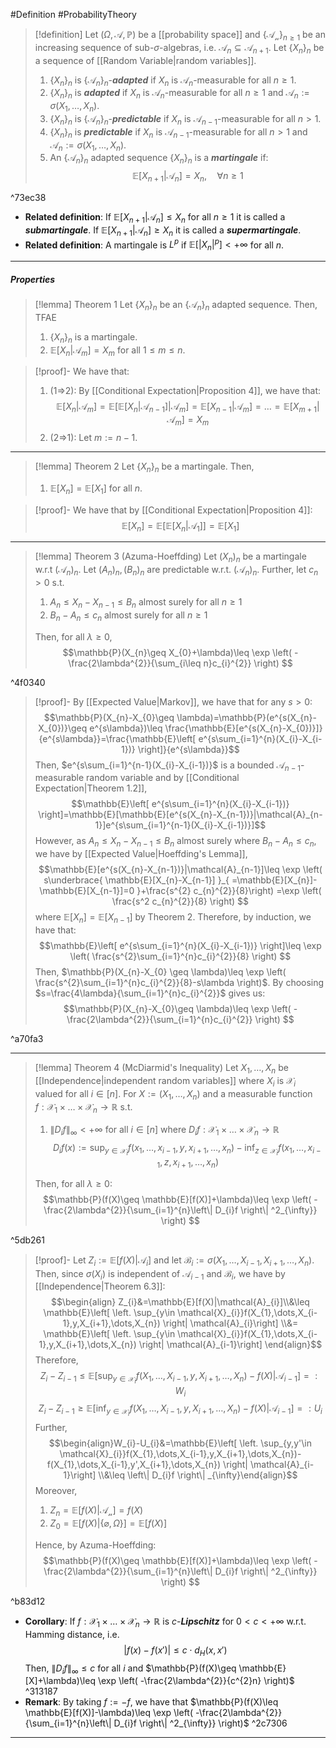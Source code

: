 #Definition #ProbabilityTheory 

> [!definition]
> Let $(\Omega,\mathcal{A},\mathbb{P})$ be a [[probability space]] and $\{ \mathcal{A_{n}} \}_{n\geq 1}$ be an increasing sequence of sub-$\sigma$-algebras, i.e. $\mathcal{A}_{n}\subseteq \mathcal{A}_{n+1}$. Let $\{ X_{n} \}_{n}$ be a sequence of [[Random Variable|random variables]].
> 1. $\{ X_{n} \}_{n}$ is $\{ \mathcal{A}_{n} \}_{n}$-***adapted*** if $X_{n}$ is $\mathcal{A}_{n}$-measurable for all $n\geq 1$.
> 2. $\{ X_{n} \}_{n}$ is ***adapted*** if $X_{n}$ is $\mathcal{A}_{n}$-measurable for all $n\geq 1$ and $\mathcal{A}_{n}:=\sigma(X_{1},\dots,X_{n})$.
> 3. $\{ X_{n} \}_{n}$ is $\{ \mathcal{A}_{n} \}_{n}$-***predictable*** if $X_{n}$ is $\mathcal{A}_{n-1}$-measurable for all $n> 1$.
> 2. $\{ X_{n} \}_{n}$ is ***predictable*** if $X_{n}$ is $\mathcal{A}_{n-1}$-measurable for all $n> 1$ and $\mathcal{A}_{n}:=\sigma(X_{1},\dots,X_{n})$.
> 3. An $\{ \mathcal{A}_{n} \}_{n}$ adapted sequence $\{ X_{n} \}_{n}$ is a ***martingale*** if: $$\mathbb{E}[X_{n+1}|\mathcal{A}_{n}]=X_{n},\quad \forall n\geq 1$$

^73ec38

- **Related definition**: If $\mathbb{E}[X_{n+1}|\mathcal{A}_{n}]\leq X_{n}$ for all $n\geq 1$ it is called a ***submartingale***. If $\mathbb{E}[X_{n+1}|\mathcal{A}_{n}]\geq X_{n}$ it is called a ***supermartingale***.
- **Related definition**: A martingale is $L^p$ if $\mathbb{E}[\left|X_{n}  \right|^p]<+\infty$ for all $n$.
---
##### Properties
> [!lemma] Theorem 1
> Let $\{ X_{n} \}_{n}$ be an $\{ \mathcal{A}_{n} \}_{n}$ adapted sequence. Then, TFAE
> 1. $\{ X_{n} \}_{n}$ is a martingale.
> 2. $\mathbb{E}[X_{n}|\mathcal{A}_{m}]=X_{m}$ for all $1\leq m\leq n$. 

> [!proof]-
> We have that:
> 1. (1=>2): By [[Conditional Expectation|Proposition 4]], we have that: $$\mathbb{E}[X_{n}|\mathcal{A}_{m}]=\mathbb{E}[\mathbb{E}[X_{n}|\mathcal{A}_{n-1}]|\mathcal{A}_{m}]=\mathbb{E}[X_{n-1}|\mathcal{A}_{m}]=\dots=\mathbb{E}[X_{m+1}|\mathcal{A}_{m}]=X_{m}$$
> 2. (2=>1): Let $m:=n-1$. 
---
> [!lemma] Theorem 2
> Let $\{ X_{n} \}_{n}$ be a martingale. Then, 
> 1. $\mathbb{E}[X_{n}]=\mathbb{E}[X_{1}]$ for all $n$.

> [!proof]-
> We have that by [[Conditional Expectation|Proposition 4]]: $$\mathbb{E}[X_{n}]=\mathbb{E}[\mathbb{E}[X_{n}|\mathcal{A}_{1}]]=\mathbb{E}[X_{1}]$$

---
> [!lemma] Theorem 3 (Azuma-Hoeffding)
> Let $(X_{n})_{n}$ be a martingale w.r.t $(\mathcal{A}_{n})_{n}$. Let $(A_{n})_{n},(B_{n})_{n}$ are predictable w.r.t. $(\mathcal{A}_{n})_{n}$. Further, let $c_{n}>0$ s.t. 
> 1. $A_{n}\leq X_{n}-X_{n-1}\leq B_{n}$ almost surely for all $n\geq 1$
> 2. $B_{n}-A_{n}\leq c_{n}$ almost surely for all $n\geq 1$
> 
> Then, for all $\lambda\geq 0$, $$\mathbb{P}(X_{n}\geq X_{0}+\lambda)\leq \exp \left( -\frac{2\lambda^{2}}{\sum_{i\leq n}c_{i}^{2}} \right) $$

^4f0340

> [!proof]-
> By [[Expected Value|Markov]], we have that for any $s>0$: $$\mathbb{P}(X_{n}-X_{0}\geq \lambda)=\mathbb{P}(e^{s(X_{n}-X_{0})}\geq e^{s\lambda})\leq \frac{\mathbb{E}[e^{s(X_{n}-X_{0})}]}{e^{s\lambda}}=\frac{\mathbb{E}\left[ e^{s\sum_{i=1}^{n}(X_{i}-X_{i-1})} \right]}{e^{s\lambda}}$$Then, $e^{s\sum_{i=1}^{n-1}(X_{i}-X_{i-1})}$ is a bounded $\mathcal{A}_{n-1}$-measurable random variable and by [[Conditional Expectation|Theorem 1.2]], $$\mathbb{E}\left[ e^{s\sum_{i=1}^{n}(X_{i}-X_{i-1})} \right]=\mathbb{E}[\mathbb{E}[e^{s(X_{n}-X_{n-1})}|\mathcal{A}_{n-1}]e^{s\sum_{i=1}^{n-1}(X_{i}-X_{i-1})}]$$However, as $A_{n}\leq X_{n}-X_{n-1}\leq B_{n}$ almost surely where $B_{n}-A_{n}\leq c_{n}$, we have by [[Expected Value|Hoeffding's Lemma]], $$\mathbb{E}[e^{s(X_{n}-X_{n-1})}|\mathcal{A}_{n-1}]\leq \exp \left( s\underbrace{ \mathbb{E}[X_{n}-X_{n-1}] }_{ =\mathbb{E}[X_{n}]-\mathbb{E}[X_{n-1}]=0 }+\frac{s^{2} c_{n}^{2}}{8}\right) =\exp \left( \frac{s^2 c_{n}^{2}}{8} \right)  $$where $\mathbb{E}[X_{n}]=\mathbb{E}[X_{n-1}]$ by Theorem 2. Therefore, by induction, we have that: $$\mathbb{E}\left[ e^{s\sum_{i=1}^{n}(X_{i}-X_{i-1})} \right]\leq \exp \left( \frac{s^{2}\sum_{i=1}^{n}c_{i}^{2}}{8} \right) $$Then, $\mathbb{P}(X_{n}-X_{0} \geq \lambda)\leq  \exp \left( \frac{s^{2}\sum_{i=1}^{n}c_{i}^{2}}{8}-s\lambda \right)$. By choosing $s=\frac{4\lambda}{\sum_{i=1}^{n}c_{i}^{2}}$ gives us: $$\mathbb{P}(X_{n}-X_{0}\geq \lambda)\leq \exp \left( -\frac{2\lambda^{2}}{\sum_{i=1}^{n}c_{i}^{2}} \right) $$

^a70fa3

---
> [!lemma] Theorem 4 (McDiarmid's Inequality)
> Let $X_{1},\dots,X_{n}$ be [[Independence|independent random variables]] where $X_{i}$ is $\mathcal{X}_{i}$ valued for all $i\in[n]$. For $X:=(X_{1},\dots,X_{n})$ and a measurable function $f:\mathcal{X}_{1}\times\dots \times \mathcal{X}_{n}\to \mathbb{R}$ s.t. 
> 1. $\|D_{i}f\|_{\infty}<+\infty$ for all $i\in[n]$ where $D_{i}f:\mathcal{X}_{1}\times\dots \times \mathcal{X}_{n}\to \mathbb{R}$ $$D_{i}f(x):=\sup_{y\in \mathcal{X}_{i}}f(x_{1},\dots,x_{i-1},y,x_{i+1},\dots,x_{n})-\inf_{z\in \mathcal{X}_{i}}f(x_{1},\dots,x_{i-1},z,x_{i+1},\dots,x_{n})$$
>
>Then, for all $\lambda\geq 0$: $$\mathbb{P}(f(X)\geq \mathbb{E}[f(X)]+\lambda)\leq \exp \left( -\frac{2\lambda^{2}}{\sum_{i=1}^{n}\left\| D_{i}f \right\| ^2_{\infty}} \right) $$

^5db261

> [!proof]-
> Let $Z_{i}:=\mathbb{E}[f(X)|\mathcal{A}_{i}]$ and let $\mathcal{B}_{i}:=\sigma(X_{1},\dots,X_{i-1},X_{i+1},\dots,X_{n})$. Then, since $\sigma(X_{i})$ is independent of $\mathcal{A}_{i-1}$ and $\mathcal{B}_{i}$, we have by [[Independence|Theorem 6.3]]: $$\begin{align} Z_{i}&=\mathbb{E}[f(X)|\mathcal{A}_{i}]\\&\leq \mathbb{E}\left[  \left. \sup_{y\in \mathcal{X}_{i}}f(X_{1},\dots,X_{i-1},y,X_{i+1},\dots,X_{n}) \right| \mathcal{A}_{i}\right] \\&= \mathbb{E}\left[  \left. \sup_{y\in \mathcal{X}_{i}}f(X_{1},\dots,X_{i-1},y,X_{i+1},\dots,X_{n}) \right| \mathcal{A}_{i-1}\right] \end{align}$$Therefore, $$Z_{i}-Z_{i-1}\leq \mathbb{E}\left[  \left. \sup_{y\in \mathcal{X}_{i}}f(X_{1},\dots,X_{i-1},y,X_{i+1},\dots,X_{n})-f(X)  \right| \mathcal{A}_{i-1}\right] =:W_{i}$$$$Z_{i}-Z_{i-1}\geq \mathbb{E}\left[  \left. \inf_{y\in \mathcal{X}_{i}}f(X_{1},\dots,X_{i-1},y,X_{i+1},\dots,X_{n})-f(X)  \right| \mathcal{A}_{i-1}\right] =:U_{i}$$Further,$$\begin{align}W_{i}-U_{i}&=\mathbb{E}\left[  \left. \sup_{y,y'\in \mathcal{X}_{i}}f(X_{1},\dots,X_{i-1},y,X_{i+1},\dots,X_{n})-f(X_{1},\dots,X_{i-1},y',X_{i+1},\dots,X_{n}) \right| \mathcal{A}_{i-1}\right] \\&\leq \left\| D_{i}f \right\| _{\infty}\end{align}$$Moreover, 
> 1. $Z_{n}=\mathbb{E}[f(X)|\mathcal{A_{n}}]=f(X)$
> 2. $Z_{0}=\mathbb{E}[f(X)|\{ \varnothing,\Omega \}]=\mathbb{E}[f(X)]$
> 
> Hence, by Azuma-Hoeffding: $$\mathbb{P}(f(X)\geq \mathbb{E}[f(X)]+\lambda)\leq \exp \left( -\frac{2\lambda^{2}}{\sum_{i=1}^{n}\left\| D_{i}f \right\| ^2_{\infty}} \right) $$

^b83d12

- **Corollary**: If $f:\mathcal{X}_{1}\times\dots \times \mathcal{X}_{n}\to \mathbb{R}$ is $c$-***Lipschitz*** for $0<c<+\infty$ w.r.t. Hamming distance, i.e. $$\left| f(x)-f(x') \right| \leq c \cdot  d_{H}(x,x')$$Then, $\left\| D_{i}f \right\|_{\infty}\leq c$ for all $i$ and $\mathbb{P}(f(X)\geq \mathbb{E}[X]+\lambda)\leq \exp \left( -\frac{2\lambda^{2}}{c^{2}n} \right)$ ^313187
- **Remark**: By taking $f:= -f$, we have that $\mathbb{P}(f(X)\leq \mathbb{E}[f(X)]-\lambda)\leq \exp \left( -\frac{2\lambda^{2}}{\sum_{i=1}^{n}\left\| D_{i}f \right\| ^2_{\infty}} \right)$ ^2c7306

---